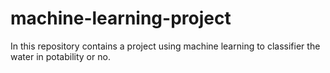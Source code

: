 # machine-learning-project
In this repository contains a project using machine learning to classifier the water in potability or no.
